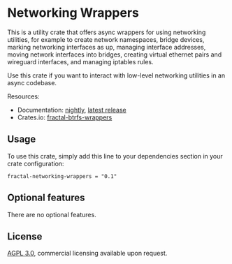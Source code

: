 # Networking Wrappers

This is a utility crate that offers async wrappers for using networking utilities, for example to create
network namespaces, bridge devices, marking networking interfaces as up, managing interface addresses,
moving network interfaces into bridges, creating virtual ethernet pairs and wireguard interfaces, and
managing iptables rules.

Use this crate if you want to interact with low-level networking utilities in an async codebase.

Resources:
- Documentation: [nightly][rustdoc], [latest release][docs]
- Crates.io: [fractal-btrfs-wrappers][cratesio]

## Usage

To use this crate, simply add this line to your dependencies section in your crate configuration:

```
fractal-networking-wrappers = "0.1"
```

## Optional features

There are no optional features.

## License

[AGPL 3.0](LICENSE.md), commercial licensing available upon request.

[rustdoc]: https://fractalnetworks.gitlab.io/libraries/networking-wrappers/doc/fractal_networking_wrappers
[docs]: https://docs.rs/fractal-networking-wrappers
[cratesio]: https://crates.io/crates/fractal-networking-wrappers
